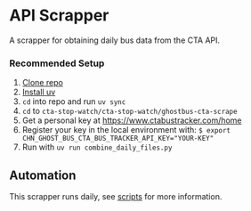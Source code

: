 # API Scrapper 

A scrapper for obtaining daily bus data from the CTA API. 

### Recommended Setup
1. [Clone repo](https://docs.github.com/en/repositories/creating-and-managing-repositories/cloning-a-repository)
1. [Install uv](https://docs.astral.sh/uv/getting-started/installation/)
1. `cd` into repo and run `uv sync`
1. `cd` to `cta-stop-watch/cta-stop-watch/ghostbus-cta-scrape`
1. Get a personal key at https://www.ctabustracker.com/home
1. Register your key in the local environment with: 
`$ export CHN_GHOST_BUS_CTA_BUS_TRACKER_API_KEY="YOUR-KEY"`
1. Run with `uv run combine_daily_files.py`

## Automation 
This scrapper runs daily, see [scripts](../../scripts) for more information.